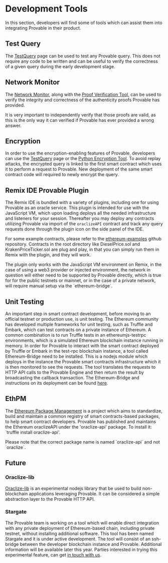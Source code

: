 # Development Tools
In this section, developers will find some of tools which can assist them into integrating Provable in their product.

## Test Query

The <a href="https://app.oraclize.it/home/test_query" target="_blank">TestQuery</a> page can be used to test any Provable query. This does not require any code to be written and can be useful to verify the correctness of a given query during the early development stage.

## Network Monitor

The <a href="https://app.oraclize.it/service/monitor" target="_blank">Network Monitor</a>, along with the <a href="https://github.com/oraclize/proof-verification-tool" target="_blank">Proof Verification Tool</a>, can be used to verify the integrity and correctness of the authenticity proofs Provable has provided.

It is very important to independently verify that those proofs are valid, as this is the only way it can verified if Provable has ever provided a wrong answer.

## Encryption

In order to use the encryption-enabling features of Provable, developers can use the <a href="https://app.oraclize.it/home/test_query" target="_blank">TestQuery</a> page or the <a href="https://github.com/oraclize/encrypted-queries" target="_blank">Python Encryption Tool</a>. To avoid replay attacks, the encrypted query is linked to the first smart contract which uses it to perform a request to Provable. New deployment of the same smart contract code will required to newly encrypt the query.

## Remix IDE Provable Plugin
The Remix IDE is bundled with a variety of plugins, including one for using Provable as an oracle service. This plugin is intended for use with the JavaScript VM, which upon loading deploys all the needed infrastructure and listeners for your session. Thereafter you may deploy any contracts utilizing Provable via import of the `oraclizeAPI` contract and track any query requests done through the plugin icon on the side panel of the IDE.

For some example contracts, please refer to the <a href="https://github.com/oraclize/ethereum-examples/tree/master/solidity" target="_blank">ethereum-examples</a> github repository. Contracts in the root directory like DieselPrice.sol and KrakenPriceTicker.sol are plug and play, in that you can simply run them in Remix with the plugin, and they will work.

<aside class="notice">
The plugin only works with the JavaScript VM environment on Remix, in the case of using a web3 provider or injected environment, the network in question will either need to be supported by Provable directly, which is true for for the public testnets or mainnet, or in the case of a private network, will require manual setup via the `ethereum-bridge`.
</aside>

## Unit Testing
An important step in smart contract development, before moving to an official testnet or production use, is unit testing. The Ethereum community has developed multiple frameworks for unit testing, such as Truffle and Embark, which can test contracts on a private instance of Ethereum. A common combination is to run Truffle tests in an ethereumjs-testrpc environments, which is a simulated Ethereum blockchain instance running in memory.
In order for Provable to interact with the smart contract deployed by Truffle or Embark in the test-rpc blockchain instance, a tool called Ethereum-Bridge need to be installed. This is a nodejs module which deploys in the instance the Provable smart contracts infrastructure which it is then monitored to see the requests. The tool translates the requests to HTTP API calls to the Provable Engine and then return the result by broadcasting the callback transaction. The Ethereum-Bridge and instructions on its deployment can be found <a href="https://github.com/oraclize/ethereum-bridge">here</a>.

## EthPM
The <a href="https://www.ethpm.com/">Ethereum Package Management</a> is a project which aims to standardize, build and maintain a common registry of smart contracts-based packages, to help smart contract developers.
Provable has published and maintains the Ethereum oraclizeAPI under the 'oraclize-api' package. To install it: `truffle install oraclize-api'.

<aside class="notice">
Please note that the correct package name is named `oraclize-api` and not `oraclize`.
</aside>

## Future

### Oraclize-lib

<a href="https://github.com/oraclize/oraclize-lib" target="_blank">Oraclize-lib</a> is an experimental nodejs library that be used to build non-blockchain applications leveraging Provable. It can be considered a simple abstraction layer to the Provable HTTP API.


### Stargate
The Provable team is working on a tool which will enable direct integration with any private deployment of Ethereum-based chain, including private testnet, without installing additional software. This tool has been named Stargate and it is under active development. The tool will consist of an ssh-bridge between the developer blockchain instance and Provable.
Additional information will be available later this year. Parties interested in trying this experimental feature, can get [in touch with us](mailto:info@oraclize.it).
